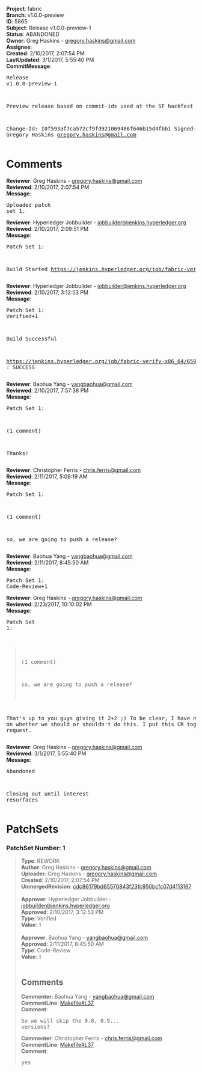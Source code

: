 <strong>Project</strong>: fabric<br><strong>Branch</strong>: v1.0.0-preview<br><strong>ID</strong>: 5865<br><strong>Subject</strong>: Release v1.0.0-preview-1<br><strong>Status</strong>: ABANDONED<br><strong>Owner</strong>: Greg Haskins - gregory.haskins@gmail.com<br><strong>Assignee</strong>:<br><strong>Created</strong>: 2/10/2017, 2:07:54 PM<br><strong>LastUpdated</strong>: 3/1/2017, 5:55:40 PM<br><strong>CommitMessage</strong>:<br><pre>Release v1.0.0-preview-1

Preview release based on commit-ids used at the SF hackfest 2017

Change-Id: I0f593af7ca572cf9fd921069486f646b15d4fbb1
Signed-off-by: Gregory Haskins <gregory.haskins@gmail.com>
</pre><h1>Comments</h1><strong>Reviewer</strong>: Greg Haskins - gregory.haskins@gmail.com<br><strong>Reviewed</strong>: 2/10/2017, 2:07:54 PM<br><strong>Message</strong>: <pre>Uploaded patch set 1.</pre><strong>Reviewer</strong>: Hyperledger Jobbuilder - jobbuilder@jenkins.hyperledger.org<br><strong>Reviewed</strong>: 2/10/2017, 2:09:51 PM<br><strong>Message</strong>: <pre>Patch Set 1:

Build Started https://jenkins.hyperledger.org/job/fabric-verify-x86_64/6593/</pre><strong>Reviewer</strong>: Hyperledger Jobbuilder - jobbuilder@jenkins.hyperledger.org<br><strong>Reviewed</strong>: 2/10/2017, 3:12:53 PM<br><strong>Message</strong>: <pre>Patch Set 1: Verified+1

Build Successful 

https://jenkins.hyperledger.org/job/fabric-verify-x86_64/6593/ : SUCCESS</pre><strong>Reviewer</strong>: Baohua Yang - yangbaohua@gmail.com<br><strong>Reviewed</strong>: 2/10/2017, 7:57:38 PM<br><strong>Message</strong>: <pre>Patch Set 1:

(1 comment)

Thanks!</pre><strong>Reviewer</strong>: Christopher Ferris - chris.ferris@gmail.com<br><strong>Reviewed</strong>: 2/11/2017, 5:09:19 AM<br><strong>Message</strong>: <pre>Patch Set 1:

(1 comment)

so, we are going to push a release?</pre><strong>Reviewer</strong>: Baohua Yang - yangbaohua@gmail.com<br><strong>Reviewed</strong>: 2/11/2017, 8:45:50 AM<br><strong>Message</strong>: <pre>Patch Set 1: Code-Review+1</pre><strong>Reviewer</strong>: Greg Haskins - gregory.haskins@gmail.com<br><strong>Reviewed</strong>: 2/23/2017, 10:10:02 PM<br><strong>Message</strong>: <pre>Patch Set 1:

> (1 comment)
 > 
 > so, we are going to push a release?

That's up to you guys giving it 2+2 ;)  To be clear, I have no opinion on whether we should or shouldn't do this.  I put this CR together by request.</pre><strong>Reviewer</strong>: Greg Haskins - gregory.haskins@gmail.com<br><strong>Reviewed</strong>: 3/1/2017, 5:55:40 PM<br><strong>Message</strong>: <pre>Abandoned

Closing out until interest resurfaces</pre><h1>PatchSets</h1><h3>PatchSet Number: 1</h3><blockquote><strong>Type</strong>: REWORK<br><strong>Author</strong>: Greg Haskins - gregory.haskins@gmail.com<br><strong>Uploader</strong>: Greg Haskins - gregory.haskins@gmail.com<br><strong>Created</strong>: 2/10/2017, 2:07:54 PM<br><strong>UnmergedRevision</strong>: [cdc86179bd65570843f23fc950bcfc07d4113167](https://github.com/hyperledger-gerrit-archive/fabric/commit/cdc86179bd65570843f23fc950bcfc07d4113167)<br><br><strong>Approver</strong>: Hyperledger Jobbuilder - jobbuilder@jenkins.hyperledger.org<br><strong>Approved</strong>: 2/10/2017, 3:12:53 PM<br><strong>Type</strong>: Verified<br><strong>Value</strong>: 1<br><br><strong>Approver</strong>: Baohua Yang - yangbaohua@gmail.com<br><strong>Approved</strong>: 2/11/2017, 8:45:50 AM<br><strong>Type</strong>: Code-Review<br><strong>Value</strong>: 1<br><br><h2>Comments</h2><strong>Commenter</strong>: Baohua Yang - yangbaohua@gmail.com<br><strong>CommentLine</strong>: [Makefile#L37](https://github.com/hyperledger-gerrit-archive/fabric/blob/cdc86179bd65570843f23fc950bcfc07d4113167/Makefile#L37)<br><strong>Comment</strong>: <pre>So we will skip the 0.8, 0.9... versions?</pre><strong>Commenter</strong>: Christopher Ferris - chris.ferris@gmail.com<br><strong>CommentLine</strong>: [Makefile#L37](https://github.com/hyperledger-gerrit-archive/fabric/blob/cdc86179bd65570843f23fc950bcfc07d4113167/Makefile#L37)<br><strong>Comment</strong>: <pre>yes</pre></blockquote>